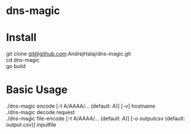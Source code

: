 # dns-magic

# Install
git clone git@github.com:AndrejHalaj/dns-magic.git\
cd dns-magic\
go build

# Basic Usage
./dns-magic encode [-t A/AAAA/... (default: A)] [-v] hostname\
./dns-magic decode request\
./dns-magic file-encode [-t A/AAAA/... (default: A)] [-o outputcsv (default: output.csv)] inputfile
